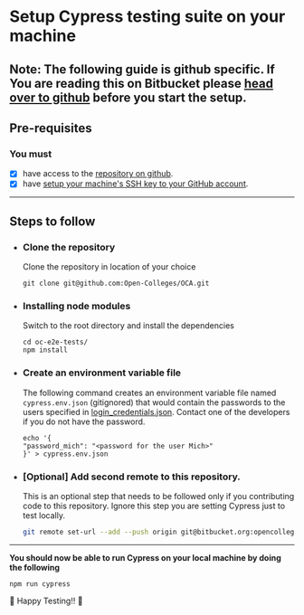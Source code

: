 # Setup Cypress testing suite on your machine

## Note: The following guide is github specific. If You are reading this on Bitbucket please [head over to github](https://github.com/opencolleges/oc-e2e-tests) before you start the setup.

## Pre-requisites
### You must
- [x] have access to the [repository on github](https://github.com/opencolleges/oc-e2e-tests).
- [x] have [setup your machine's SSH key to your GitHub account](https://docs.github.com/en/authentication/connecting-to-github-with-ssh/adding-a-new-ssh-key-to-your-github-account).

***

## Steps to follow

- ### Clone the repository
	Clone the repository in location of your choice
  ```
  git clone git@github.com:Open-Colleges/OCA.git
  ```

- ### Installing node modules
	Switch to the root directory and install the dependencies
	```
	cd oc-e2e-tests/
	npm install
	```

- ### Create an environment variable file
	The following command creates an environment variable file named `cypress.env.json` (gitignored) that would contain the passwords to the users specified in [login_credentials.json](cypress/fixtures/login_credentials.json). Contact one of the developers if you do not have the password.
	```
	echo '{
	"password_mich": "<password for the user Mich>"
	}' > cypress.env.json
	```

- ### [Optional] Add second remote to this repository.
	This is an optional step that needs to be followed only if you contributing code to this repository. Ignore this step you are setting Cypress just to test locally.
  ```bash
  git remote set-url --add --push origin git@bitbucket.org:opencollegeseduau/oc-e2e-tests.git 
  ```

***
**You should now be able to run Cypress on your local machine by doing the following**
```
npm run cypress
```

:tada: Happy Testing!! :tada:
